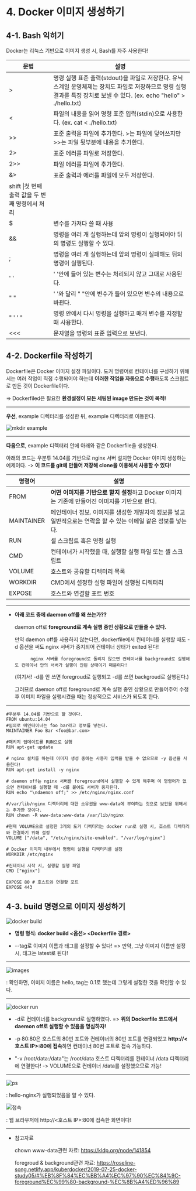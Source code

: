 # 4. Docker 이미지 생성하기

## 4-1. Bash 익히기

Docker는 리눅스 기반으로 이미지 생성 시, Bash를 자주 사용한다!

|문법|설명|
|---|----|
|>|명령 실행 표준 출력(stdout)을 파일로 저장한다. 유닉스계일 운영체제는 장치도 파일로 저장하므로 명령 실행 결과를 특정 장치로 보낼 수 있다. (ex. echo "hello" > ./hello.txt)|
|<|파일의 내용을 읽어 명령 표준 입력(stdin)으로 사용한다. (ex. cat < ./hello.txt)|
|>>|표준 출력을 파일에 추가한다. >는 파일에 덮어쓰지만 >>는 파일 뒷부분에 내용을 추가한다.|
|2>|표준 에러를 파일로 저장한다.|
|2>>|파일 에러를 파일에 추가한다.|
|&>|표준 출력과 에러를 파일에 모두 저장한다.|
|shift \|첫 번째 출력 값을 두 번째 명령에서 처리|
|$|변수를 가져다 쓸 때 사용|
|&&|명령을 여러 개 실행하는데 앞의 명령이 실행되어야 뒤의 명령도 실행할 수 있다.|
|;|명령을 여러 개 실행하는데 앞의 명령이 실패해도 뒤의 명령이 실행된다.|
|' '|' '안에 들어 있는 변수는 처리되지 않고 그대로 사용된다.|
|" "|' '와 달리 " "안에 변수가 들어 있으면 변수의 내용으로 바뀐다.|
|" ' ' "|명령 안에서 다시 명령을 실행하고 매개 변수를 지정할 때 사용한다.|
|<<<|문자열을 명령의 표준 입력으로 보낸다.|

## 4-2. Dockerfile 작성하기

Dockerfile은 Docker 이미지 설정 파일이다. 도커 명령어로 컨테이너를 구성하기 위해서는 여러 작업이 직접 수행되어야 하는데 **이러한 작업을 자동으로 수행**하도록 스크립트로 만든 것이 Dockerfile이다.

=> Dockerfiled은 필요한 **환경설정이 모든 세팅된 image 만드는 것이 목적!**

---

**우선**, example 디렉터리를 생성한 뒤, example 디렉터리로 이동한다.

![mkdir example](https://user-images.githubusercontent.com/59636424/128587500-847af09f-517b-4a46-ac88-74d00db2a737.PNG)

---

**다음으로**, example 디렉터리 안에 아래와 같은 Dockerfile을 생성한다.

아래의 코드는 우분투 14.04를 기반으로 nginx 서버 설치한 Docker 이미지 생성하는 예제이다. -> **이 코드를 git에 만들어 저장해 clone을 이용해서 사용할 수 있다!**

|명령어|설명|
|------|--------|
|FROM|**어떤 이미지를 기반으로 할지 설정**하고 Docker 이미지는 기존에 만들어진 이미지를 기반으로 한다.|
|MAINTAINER|메인테이너 정보. 이미지를 생성한 개발자의 정보를 넣고 일반적으로는 연락을 할 수 있는 이메일 같은 정보를 넣는다.|
|RUN|셸 스크립트 혹은 명령 실행|
|CMD|컨테이너가 시작했을 때, 실행할 실행 파일 또는 셸 스크립트|
|VOLUME|호스트와 공유할 디렉터리 목록|
|WORKDIR|CMD에서 설정한 실행 파일이 실행될 디렉터리|
|EXPOSE|호스트와 연결할 포트 번호|

---

* **아래 코드 중에 daemon off를 왜 쓰는가??**

    daemon off로 **foreground로 계속 실행 중인 상황으로 만들줄 수 있다.**
    
    만약 daemon off를 사용하지 않는다면, dockerfile에서 컨테이너를 실행할 때도 -d 옵션을 써도 nginx 서버가 중지되어 컨테이너 상태가 exited 된다!
    
            nginx 서버를 foreground로 돌리지 않으면 컨테이너를 background로 실행해도 컨테이너 안의 서버가 실행이 안된 상태이기 때문이다!
    
    (여기서! -d를 안 쓰면 foregroud로 실행되고 -d를 쓰면 backgroud로 실행된다.)
    
    그러므로 daemon off로 foreground로 계속 실행 중인 상황으로 만들어주어 수정 후 이미지 파일을 실행시켰을 때는 정상적으로 서비스가 되도록 한다.

---

~~~
#우분투 14.04를 기반으로 할 것이다.
FROM ubuntu:14.04
#임의로 메인터이너는 foo bar라고 정보를 넣는다.
MAINTAINER Foo Bar <foo@bar.com>

#패키지 업데이트를 RUN으로 실행
RUN apt-get update

# nginx 설치를 하는데 이미지 생성 중에는 사용자 입력을 받을 수 없으므로 -y 옵션을 사용한다!
RUN apt-get install -y nginx

# daemon off는 nginx 서버를 foreground에서 실행할 수 있게 해주며 이 명령어가 없으면 컨테이너를 실행할 때 -d를 붙여도 서버가 중지된다.
RUN echo "\ndaemon off;" >> /etc/nginx/nginx.conf

#/var/lib/nginx 디렉터리에 대한 소유권을 www-data에 부여하는 것으로 보안을 위해서는 추가한 것이다.
RUN chown -R www-data:www-data /var/lib/nginx

#현재 VOLUME으로 설정한 3개의 도커 디렉터리는 docker run로 실행 시, 호스트 디렉터리와 연결하기 위해 설정
VOLUME ["/data", "/etc/nginx/site-enabled", "/var/log/nginx"]

# Docker 이미지 내부에서 명령이 실행될 디렉터리를 설정
WORKDIR /etc/nginx

#컨테이너 시작 시, 실행할 실행 파일
CMD ["nginx"]

EXPOSE 80 # 호스트와 연결할 포트
EXPOSE 443
~~~

## 4-3. build 명령으로 이미지 생성하기

![docker build](https://user-images.githubusercontent.com/59636424/128590910-a56c7bae-91e4-4dbb-bc7c-101763f8b7ab.PNG)

* **명령 형식: docker build <옵션> <Dockerfile 경로>**

* --tag로 이미지 이름과 태그를 설정할 수 있다! => 만약, 그냥 이미지 이름만 설정 시, 태그는 latest로 된다!

---

![images](https://user-images.githubusercontent.com/59636424/128590969-136e16c2-7f33-4774-9407-29ba72512ab5.PNG)

: 확인하면, 이미지 이름은 hello, tag는 0.1로 했는데 그렇게 설정한 것을 확인할 수 있다.

---

![docker run](https://user-images.githubusercontent.com/59636424/128591061-ae138dd6-aae0-42b7-b921-baaa06180120.PNG)

* -d로 컨테이너를 background로 실행하였다. => **위의 Dockerfile 코드에서 daemon off로 실행할 수 있음을 명심하자!**

* -p 80:80은 호스트의 80번 포트와 컨테이너의 80번 포트를 연결되었고 **http://<호스트 IP>:80에 접속**하면 컨테이너 80번 포트로 접속 가능하다.

* "-v /root/data:/data"는 /root/data 호스트 디렉터리를 컨테이너 /data 디렉터리에 연결한다! -> VOLUME으로 컨테이너 /data를 설정했으므로 가능!

---

![ps](https://user-images.githubusercontent.com/59636424/128591182-1abf2c1f-e4ea-450f-82fd-89e7101b8b1c.PNG)

: hello-nginx가 실행되었음을 알 수 있다.

![접속](https://user-images.githubusercontent.com/59636424/128591247-3e2fe28c-2051-4f4a-bacb-fc537e657fd4.PNG)

: 웹 브라우저에 http://<호스트 IP>:80에 접속한 화면이다!

---

* 참고자료

    chown www-data관련 자료: https://kldp.org/node/141854
    
    foregroud & background관련 자료: https://roseline-song.netlify.app/kuberdocker/2019-07-25-docker-study05/#%EB%8F%84%EC%BB%A4%EC%97%90%EC%84%9C-foreground%EC%99%80-background-%EC%8B%A4%ED%96%89
